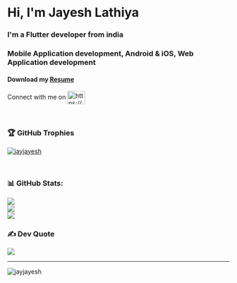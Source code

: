 &nbsp;

<h1 align="left">Hi, I'm Jayesh Lathiya</h1> 
<h3 align="left">I'm a Flutter developer from india</h3>
<h3 align="left">Mobile Application development, Android & iOS, Web Application development</h3>

#### Download my [Resume](https://drive.google.com/file/d/1Ysak9Rkg_tKIpyRH8ZRrpXkWe0txfMIp/view?usp=sharing)


<p <h3 align="left">Connect with me on</h3> 
<a href="https://www.linkedin.com/in/jayesh-lathiya/" target="blank"><img align="center" src="https://raw.githubusercontent.com/rahuldkjain/github-profile-readme-generator/master/src/images/icons/Social/linked-in-alt.svg" alt="https://www.linkedin.com/in/jayesh-lathiya/" height="30" width="40" /></a>
</p>

&nbsp;

### 🏆 GitHub Trophies 
<p align="left"> <a href="https://github.com/ryo-ma/github-profile-trophy"><img src="https://github-profile-trophy.vercel.app/?username=jayjayesh&theme=onedark" alt="jayjayesh" /></a> </p>


&nbsp;


### 📊 GitHub Stats:
![](https://github-readme-stats.vercel.app/api?username=jayjayesh&theme=dark&hide_border=false&include_all_commits=true&count_private=true)<br/> 
![](https://github-readme-streak-stats.herokuapp.com/?user=jayjayesh&theme=dark&hide_border=false)<br/> 
![](https://github-readme-stats.vercel.app/api/top-langs/?username=jayjayesh&theme=dark&hide_border=false&include_all_commits=true&count_private=true&layout=compact) 


### ✍️ Dev Quote
![](https://quotes-github-readme.vercel.app/api?type=horizontal&theme=radical)

---

<p align="left"> <img src="https://komarev.com/ghpvc/?username=jayjayesh&theme=dark&label=Profile%20views&color=0e75b6&style=flat" alt="jayjayesh" /> </p>

&nbsp;
&nbsp;
&nbsp;
